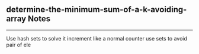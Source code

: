 <h2>determine-the-minimum-sum-of-a-k-avoiding-array Notes</h2><hr>Use hash sets to solve it
increment like a normal counter
use sets to avoid pair of ele 